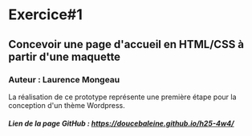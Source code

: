 # Exercice#1
## Concevoir une page d'accueil en HTML/CSS à partir d'une maquette
### Auteur : Laurence Mongeau
La réalisation de ce prototype représente une première étape pour la conception d'un thème Wordpress.
##### Lien de la page GitHub : https://doucebaleine.github.io/h25-4w4/